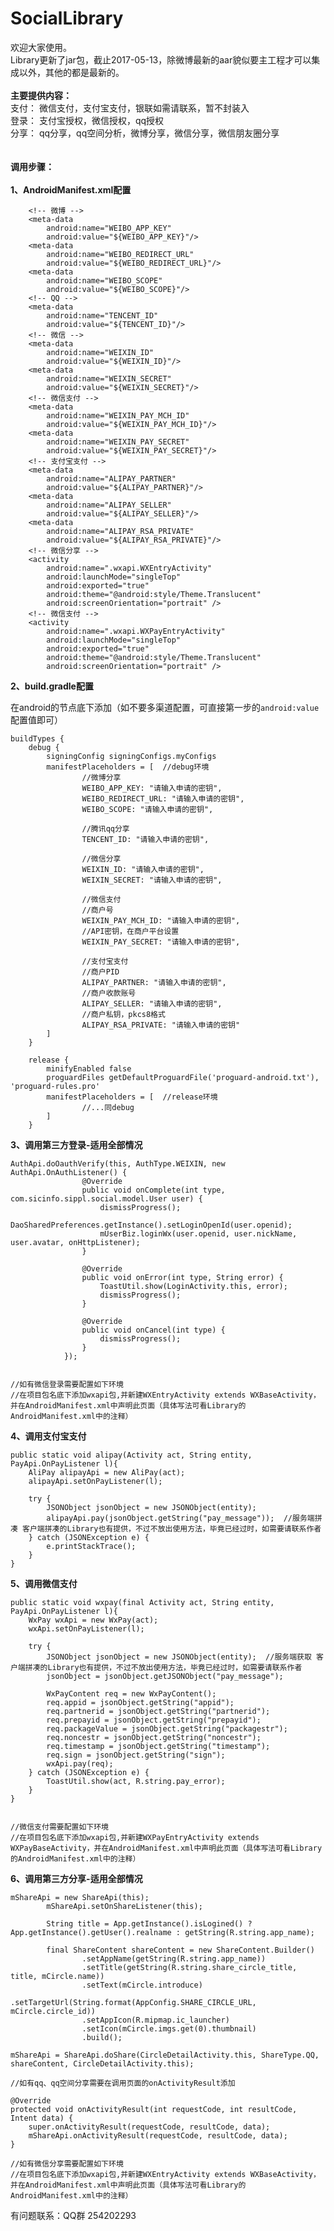 # SocialLibrary
欢迎大家使用。<br>
Library更新了jar包，截止2017-05-13，除微博最新的aar貌似要主工程才可以集成以外，其他的都是最新的。<br><br>
<B>主要提供内容：</B><br>
支付：
微信支付，支付宝支付，银联如需请联系，暂不封装入<br>
登录：
支付宝授权，微信授权，qq授权<br>
分享：
qq分享，qq空间分析，微博分享，微信分享，微信朋友圈分享
<br><br><br>
<B>调用步骤：</B><br><br>
**1、AndroidManifest.xml配置**

		<!-- 微博 -->
        <meta-data
            android:name="WEIBO_APP_KEY"
            android:value="${WEIBO_APP_KEY}"/>
        <meta-data
            android:name="WEIBO_REDIRECT_URL"
            android:value="${WEIBO_REDIRECT_URL}"/>
        <meta-data
            android:name="WEIBO_SCOPE"
            android:value="${WEIBO_SCOPE}"/>
        <!-- QQ -->
        <meta-data
            android:name="TENCENT_ID"
            android:value="${TENCENT_ID}"/>
        <!-- 微信 -->
        <meta-data
            android:name="WEIXIN_ID"
            android:value="${WEIXIN_ID}"/>
        <meta-data
            android:name="WEIXIN_SECRET"
            android:value="${WEIXIN_SECRET}"/>
        <!-- 微信支付 -->
        <meta-data
            android:name="WEIXIN_PAY_MCH_ID"
            android:value="${WEIXIN_PAY_MCH_ID}"/>
        <meta-data
            android:name="WEIXIN_PAY_SECRET"
            android:value="${WEIXIN_PAY_SECRET}"/>
        <!-- 支付宝支付 -->
        <meta-data
            android:name="ALIPAY_PARTNER"
            android:value="${ALIPAY_PARTNER}"/>
        <meta-data
            android:name="ALIPAY_SELLER"
            android:value="${ALIPAY_SELLER}"/>
        <meta-data
            android:name="ALIPAY_RSA_PRIVATE"
            android:value="${ALIPAY_RSA_PRIVATE}"/>
        <!-- 微信分享 -->
        <activity
            android:name=".wxapi.WXEntryActivity"
            android:launchMode="singleTop"
            android:exported="true"
            android:theme="@android:style/Theme.Translucent"
            android:screenOrientation="portrait" />
        <!-- 微信支付 -->
        <activity
            android:name=".wxapi.WXPayEntryActivity"
            android:launchMode="singleTop"
            android:exported="true"
            android:theme="@android:style/Theme.Translucent"
            android:screenOrientation="portrait" />
**2、build.gradle配置**

在android的节点底下添加（如不要多渠道配置，可直接第一步的<code>android:value</code>配置值即可）

	buildTypes {
        debug {
            signingConfig signingConfigs.myConfigs
            manifestPlaceholders = [  //debug环境
                    //微博分享
                    WEIBO_APP_KEY: "请输入申请的密钥",
                    WEIBO_REDIRECT_URL: "请输入申请的密钥",
                    WEIBO_SCOPE: "请输入申请的密钥",

                    //腾讯qq分享
                    TENCENT_ID: "请输入申请的密钥",

                    //微信分享
                    WEIXIN_ID: "请输入申请的密钥",
                    WEIXIN_SECRET: "请输入申请的密钥",

                    //微信支付
                    //商户号
                    WEIXIN_PAY_MCH_ID: "请输入申请的密钥",
                    //API密钥，在商户平台设置
                    WEIXIN_PAY_SECRET: "请输入申请的密钥",

                    //支付宝支付
                    //商户PID
                    ALIPAY_PARTNER: "请输入申请的密钥",
                    //商户收款账号
                    ALIPAY_SELLER: "请输入申请的密钥",
                    //商户私钥，pkcs8格式
                    ALIPAY_RSA_PRIVATE: "请输入申请的密钥"
            ]
        }

        release {
            minifyEnabled false
            proguardFiles getDefaultProguardFile('proguard-android.txt'), 'proguard-rules.pro'
            manifestPlaceholders = [  //release环境
                    //...同debug
            ]
        }


**3、调用第三方登录-适用全部情况**

	AuthApi.doOauthVerify(this, AuthType.WEIXIN, new AuthApi.OnAuthListener() {
                    @Override
                    public void onComplete(int type, com.sicinfo.sippl.social.model.User user) {
                        dismissProgress();
                        DaoSharedPreferences.getInstance().setLoginOpenId(user.openid);
                        mUserBiz.loginWx(user.openid, user.nickName, user.avatar, onHttpListener);
                    }

                    @Override
                    public void onError(int type, String error) {
                        ToastUtil.show(LoginActivity.this, error);
                        dismissProgress();
                    }

                    @Override
                    public void onCancel(int type) {
                        dismissProgress();
                    }
                });

	
	//如有微信登录需要配置如下环境
	//在项目包名底下添加wxapi包,并新建WXEntryActivity extends WXBaseActivity，并在AndroidManifest.xml中声明此页面（具体写法可看Library的AndroidManifest.xml中的注释）

**4、调用支付宝支付**

	public static void alipay(Activity act, String entity, PayApi.OnPayListener l){
        AliPay alipayApi = new AliPay(act);
        alipayApi.setOnPayListener(l);

        try {
            JSONObject jsonObject = new JSONObject(entity);
            alipayApi.pay(jsonObject.getString("pay_message"));  //服务端拼凑 客户端拼凑的Library也有提供，不过不放出使用方法，毕竟已经过时，如需要请联系作者
        } catch (JSONException e) {
            e.printStackTrace();
        }
    }

**5、调用微信支付**

	public static void wxpay(final Activity act, String entity, PayApi.OnPayListener l){
        WxPay wxApi = new WxPay(act);
        wxApi.setOnPayListener(l);

        try {
            JSONObject jsonObject = new JSONObject(entity);  //服务端获取 客户端拼凑的Library也有提供，不过不放出使用方法，毕竟已经过时，如需要请联系作者
            jsonObject = jsonObject.getJSONObject("pay_message");

            WxPayContent req = new WxPayContent();
            req.appid = jsonObject.getString("appid");
            req.partnerid = jsonObject.getString("partnerid");
            req.prepayid = jsonObject.getString("prepayid");
            req.packageValue = jsonObject.getString("packagestr");
            req.noncestr = jsonObject.getString("noncestr");
            req.timestamp = jsonObject.getString("timestamp");
            req.sign = jsonObject.getString("sign");
            wxApi.pay(req);
        } catch (JSONException e) {
            ToastUtil.show(act, R.string.pay_error);
        }
    }

	
	//微信支付需要配置如下环境
	//在项目包名底下添加wxapi包,并新建WXPayEntryActivity extends WXPayBaseActivity，并在AndroidManifest.xml中声明此页面（具体写法可看Library的AndroidManifest.xml中的注释）

**6、调用第三方分享-适用全部情况**

	mShareApi = new ShareApi(this);
            mShareApi.setOnShareListener(this);

            String title = App.getInstance().isLogined() ? App.getInstance().getUser().realname : getString(R.string.app_name);

            final ShareContent shareContent = new ShareContent.Builder()
                    .setAppName(getString(R.string.app_name))
                    .setTitle(getString(R.string.share_circle_title, title, mCircle.name))
                    .setText(mCircle.introduce)
                    .setTargetUrl(String.format(AppConfig.SHARE_CIRCLE_URL, mCircle.circle_id))
                    .setAppIcon(R.mipmap.ic_launcher)
                    .setIcon(mCircle.imgs.get(0).thumbnail)
                    .build();

	mShareApi = ShareApi.doShare(CircleDetailActivity.this, ShareType.QQ, shareContent, CircleDetailActivity.this);

	//如有qq、qq空间分享需要在调用页面的onActivityResult添加

    @Override
    protected void onActivityResult(int requestCode, int resultCode, Intent data) {
        super.onActivityResult(requestCode, resultCode, data);
        mShareApi.onActivityResult(requestCode, resultCode, data);
    }
	
	//如有微信分享需要配置如下环境
	//在项目包名底下添加wxapi包,并新建WXEntryActivity extends WXBaseActivity，并在AndroidManifest.xml中声明此页面（具体写法可看Library的AndroidManifest.xml中的注释）

有问题联系：QQ群 254202293
